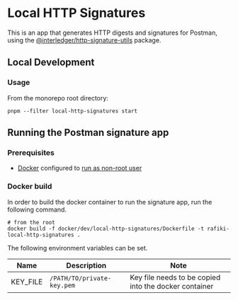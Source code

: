 # Local HTTP Signatures

This is an app that generates HTTP digests and signatures for Postman, using the [@interledger/http-signature-utils](https://github.com/interledger/open-payments/tree/main/packages/http-signature-utils) package.

## Local Development

### Usage

From the monorepo root directory:

```shell
pnpm --filter local-http-signatures start
```

## Running the Postman signature app

### Prerequisites

- [Docker](https://docs.docker.com/engine/install/) configured to [run as non-root user](https://docs.docker.com/engine/install/linux-postinstall/#manage-docker-as-a-non-root-user)

### Docker build

In order to build the docker container to run the signature app, run the following command.

```shell
# from the root
docker build -f docker/dev/local-http-signatures/Dockerfile -t rafiki-local-http-signatures .
```

The following environment variables can be set.

| Name     | Description                | Note                                                  |
| -------- | -------------------------- | ----------------------------------------------------- |
| KEY_FILE | `/PATH/TO/private-key.pem` | Key file needs to be copied into the docker container |
